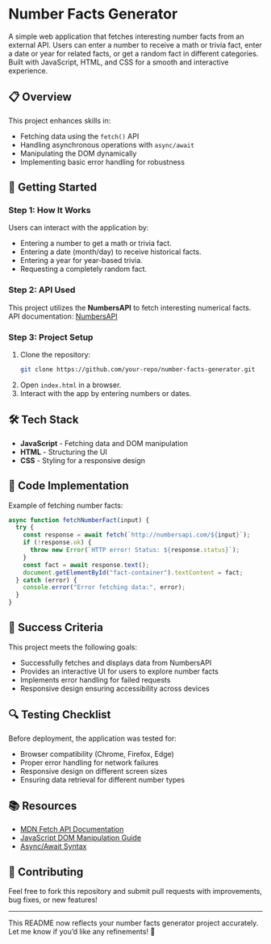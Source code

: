 # Number Facts Generator

A simple web application that fetches interesting number facts from an external API. Users can enter a number to receive a math or trivia fact, enter a date or year for related facts, or get a random fact in different categories. Built with JavaScript, HTML, and CSS for a smooth and interactive experience.

## 📋 Overview
This project enhances skills in:

- Fetching data using the `fetch()` API
- Handling asynchronous operations with `async/await`
- Manipulating the DOM dynamically
- Implementing basic error handling for robustness

## 🚀 Getting Started

### Step 1: How It Works
Users can interact with the application by:
- Entering a number to get a math or trivia fact.
- Entering a date (month/day) to receive historical facts.
- Entering a year for year-based trivia.
- Requesting a completely random fact.

### Step 2: API Used
This project utilizes the **NumbersAPI** to fetch interesting numerical facts. API documentation: [NumbersAPI](http://numbersapi.com/)

### Step 3: Project Setup
1. Clone the repository:
   ```sh
   git clone https://github.com/your-repo/number-facts-generator.git
   ```
2. Open `index.html` in a browser.
3. Interact with the app by entering numbers or dates.

## 🛠️ Tech Stack
- **JavaScript** - Fetching data and DOM manipulation
- **HTML** - Structuring the UI
- **CSS** - Styling for a responsive design

## 📜 Code Implementation
Example of fetching number facts:
```js
async function fetchNumberFact(input) {
  try {
    const response = await fetch(`http://numbersapi.com/${input}`);
    if (!response.ok) {
      throw new Error(`HTTP error! Status: ${response.status}`);
    }
    const fact = await response.text();
    document.getElementById("fact-container").textContent = fact;
  } catch (error) {
    console.error("Error fetching data:", error);
  }
}
```

## 🎯 Success Criteria
This project meets the following goals:
- Successfully fetches and displays data from NumbersAPI
- Provides an interactive UI for users to explore number facts
- Implements error handling for failed requests
- Responsive design ensuring accessibility across devices

## 🔍 Testing Checklist
Before deployment, the application was tested for:
- Browser compatibility (Chrome, Firefox, Edge)
- Proper error handling for network failures
- Responsive design on different screen sizes
- Ensuring data retrieval for different number types

## 📚 Resources
- [MDN Fetch API Documentation](https://developer.mozilla.org/en-US/docs/Web/API/Fetch_API)
- [JavaScript DOM Manipulation Guide](https://developer.mozilla.org/en-US/docs/Web/API/Document_Object_Model/Introduction)
- [Async/Await Syntax](https://developer.mozilla.org/en-US/docs/Learn/JavaScript/Asynchronous/Promises)

## 🤝 Contributing
Feel free to fork this repository and submit pull requests with improvements, bug fixes, or new features!

---

This README now reflects your number facts generator project accurately. Let me know if you’d like any refinements! 🚀

